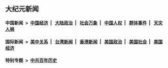 ## 大纪元新闻

#### 中国新闻 &nbsp;>&nbsp; [中国经济](indexes/ncid283/README.md?09090045) &nbsp;| &nbsp; [大陆政治](indexes/ncid277/README.md?09090045) &nbsp;| &nbsp; [社会万象](indexes/ncid282/README.md?09090045) &nbsp;| &nbsp; [中国人权](indexes/ncid278/README.md?09090045) &nbsp;| &nbsp; [群体事件](indexes/ncid279/README.md?09090045) &nbsp;| &nbsp; [天灾人祸](indexes/ncid280/README.md?09090045)

#### 国际新闻 &nbsp;>&nbsp; [美中关系](indexes/nf1412576/README.md?09090045) &nbsp;| &nbsp; [台湾新闻](indexes/ncid1349361/README.md?09090045) &nbsp;| &nbsp; [香港新闻](indexes/ncid1349362/README.md?09090045) &nbsp;| &nbsp; [美国政治](indexes/ncid1078159/README.md?09090045) &nbsp;| &nbsp; [美国社会](indexes/ncid1078160/README.md?09090045) &nbsp;| &nbsp; [美国经济](indexes/ncid1078158/README.md?09090045)

#### 特别专题 &nbsp;>&nbsp; [中共百年历史](https://github.com/easy2view/epoch-special/blob/master/README.md?09090045)  
